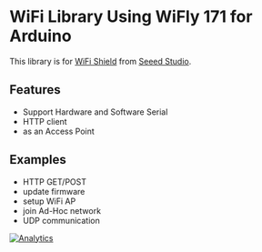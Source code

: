 # WiFi Library Using WiFly 171 for Arduino

This library is for [WiFi Shield](http://www.seeedstudio.com/depot/wifi-shield-p-1220.html?cPath=19_20) from [Seeed Studio](http://seeedstudio.com).

## Features
+ Support Hardware and Software Serial
+ HTTP client
+ as an Access Point

## Examples
+ HTTP GET/POST
+ update firmware
+ setup WiFi AP
+ join Ad-Hoc network
+ UDP communication




[![Analytics](https://ga-beacon.appspot.com/UA-46589105-3/WiFi_Shield)](https://github.com/igrigorik/ga-beacon)
